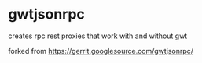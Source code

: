 # gwtjsonrpc
creates rpc rest proxies that work with and without gwt

forked from https://gerrit.googlesource.com/gwtjsonrpc/

